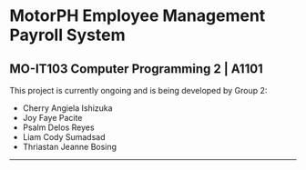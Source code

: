 # MotorPH Employee Management Payroll System
## MO-IT103 Computer Programming 2 | A1101

This project is currently ongoing and is being developed by Group 2:

- Cherry Angiela Ishizuka
- Joy Faye Pacite
- Psalm Delos Reyes
- Liam Cody Sumadsad
- Thriastan Jeanne Bosing

---

